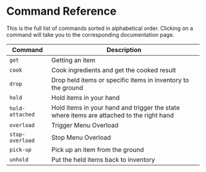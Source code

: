 # Command Reference

This is the full list of commands sorted in alphabetical order.
Clicking on a command will take you to the corresponding documentation page.

<div id="skybook--command-table">

| Command | Description |
|-|-|
| `get` | Getting an item |
| `cook` | Cook ingredients and get the cooked result |
| `drop` | Drop held items or specific items in inventory to the ground |
| `hold` | Hold items in your hand |
| `hold-attached` | Hold items in your hand and trigger the state where items are attached to the right hand |
| `overload` | Trigger Menu Overload |
| `stop-overload` | Stop Menu Overload |
| `pick-up` | Pick up an item from the ground |
| `unhold` | Put the held items back to inventory |

</div>
